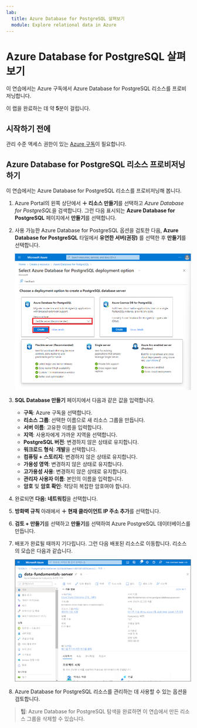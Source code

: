 ```yaml
---
lab:
  title: Azure Database for PostgreSQL 살펴보기
  module: Explore relational data in Azure
---
```


# Azure Database for PostgreSQL 살펴보기

이 연습에서는 Azure 구독에서 Azure Database for PostgreSQL 리소스를 프로비저닝합니다.

이 랩을 완료하는 데 약 **5**분이 걸립니다.

## 시작하기 전에

관리 수준 액세스 권한이 있는 [Azure 구독](https://azure.microsoft.com/free)이 필요합니다.

## Azure Database for PostgreSQL 리소스 프로비저닝하기

이 연습에서는 Azure Database for PostgreSQL 리소스를 프로비저닝해 봅니다.

1. Azure Portal의 왼쪽 상단에서 **&#65291; 리소스 만들기**를 선택하고 *Azure Database for PostgreSQL*을 검색합니다. 그런 다음 표시되는 **Azure Database for PostgreSQL** 페이지에서 **만들기**를 선택합니다.

1. 사용 가능한 Azure Database for PostgreSQL 옵션을 검토한 다음, **Azure Database for PostgreSQL** 타일에서 **유연한 서버(권장)** 를 선택한 후 **만들기**를 선택합니다.

    ![Azure Database for PostgreSQL 배포 옵션 스크린샷](images/postgresql-options.png)

1. **SQL Database 만들기** 페이지에서 다음과 같은 값을 입력합니다.
    - **구독**: Azure 구독을 선택합니다.
    - **리소스 그룹**: 선택한 이름으로 새 리소스 그룹을 만듭니다.
    - **서버 이름**: 고유한 이름을 입력합니다.
    - **지역**: 사용자에게 가까운 지역을 선택합니다.
    - **PostgreSQL 버전**: 변경하지 않은 상태로 유지합니다.
    - **워크로드 형식**: **개발**을 선택합니다.
    - **컴퓨팅 + 스토리지**: 변경하지 않은 상태로 유지합니다.
    - **가용성 영역**: 변경하지 않은 상태로 유지합니다.
    - **고가용성 사용**: 변경하지 않은 상태로 유지합니다.
    - **관리자 사용자 이름**: 본인의 이름을 입력합니다.
    - **암호** 및 **암호 확인**: 적당히 복잡한 암호여야 합니다.

1. 완료되면 **다음: 네트워킹**을 선택합니다.

1. **방화벽 규칙** 아래에서 **&#65291; 현재 클라이언트 IP 주소 추가**를 선택합니다.

1. **검토 + 만들기**를 선택하고 **만들기**를 선택하여 Azure PostgreSQL 데이터베이스를 만듭니다.

1. 배포가 완료될 때까지 기다립니다. 그런 다음 배포된 리소스로 이동합니다. 리소스의 모습은 다음과 같습니다.

    ![Azure Database for PostgreSQL 페이지를 보여 주는 Azure Portal의 스크린샷](images/postgresql-portal.png)

1. Azure Database for PostgreSQL 리소스를 관리하는 데 사용할 수 있는 옵션을 검토합니다.

> **팁**: Azure Database for PostgreSQL 탐색을 완료하면 이 연습에서 만든 리소스 그룹을 삭제할 수 있습니다.
